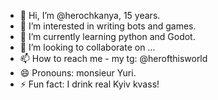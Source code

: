 - 👋 Hi, I’m @herochkanya, 15 years.
- 👀 I’m interested in writing bots and games.
- 🌱 I’m currently learning python and Godot.
- 💞️ I’m looking to collaborate on ...
- 📫 How to reach me - my tg: @herofthisworld
- 😄 Pronouns: monsieur Yuri.
- ⚡ Fun fact: I drink real Kyiv kvass!

<!---
herochkanya/herochkanya is a ✨ special ✨ repository because its `README.md` (this file) appears on your GitHub profile.
You can click the Preview link to take a look at your changes.
--->
